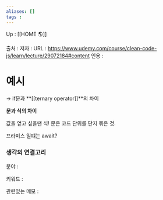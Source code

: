 ```yaml
---
aliases: []
tags : 
---
```

Up : [[HOME 🌎]]

출처 :
저자 :
URL :  https://www.udemy.com/course/clean-code-js/learn/lecture/29072184#content
인용 : 




# 예시
-> if문과 **[[ternary operator]]**의 차이 

**문과 식의 차이** 

값을 얻고 싶을땐 식! 
문은 코드 단위를 단지 묶은 것. 

프라미스 일떄는 await? 




### 생각의 연결고리
분야 : 

키워드 : 

관련있는 메모 : 
